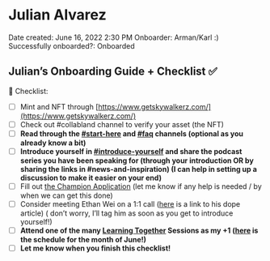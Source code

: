 # Julian Alvarez

Date created: June 16, 2022 2:30 PM
Onboarder: Arman/Karl :)
Successfully onboarded?: Onboarded

## Julian’s Onboarding Guide + Checklist ✅

<aside>
🔮 Checklist:

- [ ]  Mint and NFT through  [https://www.getskywalkerz.com/](https://www.getskywalkerz.com/)
- [ ]  Check out #collabland channel to verify your asset (the NFT)
- [ ]  **Read through the [#start-here](https://discord.com/channels/896096170621947974/896096170621947976) and [#faq](https://discord.com/channels/896096170621947974/931053767367991337) channels (optional as you already know a bit)**
- [ ]  **Introduce yourself in [#introduce-yourself](https://discord.com/channels/896096170621947974/897253464944554015) and share the podcast series you have been speaking for (through your introduction OR by sharing the links in #news-and-inspiration) (I can help in setting up a discussion to make it easier on your end)**
- [ ]  Fill out [the Champion Application](https://rwvpe5gp.paperform.co/) (let me know if any help is needed / by when we can get this done)
- [ ]  Consider meeting Ethan Wei on a 1:1 call ([here](https://mirror.xyz/0x184e799C33bc735782a5D3293d2e6Df4F15785a2/YEE3Kxkfu8MGeeTemIIKGjXsxtOmAS7wfSEuK_VWpRc) is a link to his dope article) ( don’t worry, I’ll tag him as soon as you get to introduce yourself!)
- [ ]  **Attend one of the many [Learning Together](../../../Guides%20&%20How-To%E2%80%99s%2063c1f45fab634aeaa80bf88fbf4b1c2c/Dream%20DAO%20Learning%20Together%20%F0%9F%8C%9E%20-%20Overview%20506ac632cd274e0392d809956a546ccd.md) Sessions as my +1 ([here](../../Dream%20DAO%20Season%20(Phase)%201%20documents%2097fe493ea7a247a380a72ffed4745ca0/Dream%20DAO%20Phase%201%20documents%20458523ebbf1d4e06baf2666155389704/Schedule%20f131ddd73cb842a2b7faa61161d34bb9.md) is the schedule for the month of June!)**
- [ ]  **Let me know when you finish this checklist!**
</aside>